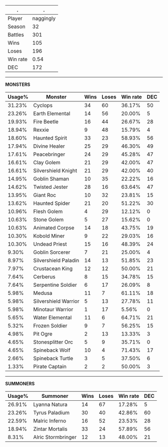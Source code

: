 .|.
|-|-
Player|naggingly
Season|32
Battles|301
Wins|105
Loses|196
Win rate|0.54
DEC|172

---
**MONSTERS**

Usage%|Monster|Wins|Loses|Win rate|DEC|
-|-|-|-|-|-|
31.23%|Cyclops|34|60|36.17%|50|
23.26%|Earth Elemental|14|56|20.00%|5|
19.93%|Fire Beetle|16|44|26.67%|28|
18.94%|Rexxie|9|48|15.79%|4|
18.60%|Haunted Spirit|33|23|58.93%|56|
17.94%|Divine Healer|25|29|46.30%|49|
17.61%|Peacebringer|24|29|45.28%|47|
16.61%|Clay Golem|21|29|42.00%|47|
16.61%|Silvershield Knight|21|29|42.00%|40|
14.95%|Goblin Shaman|10|35|22.22%|16|
14.62%|Twisted Jester|28|16|63.64%|47|
13.95%|Giant Roc|10|32|23.81%|15|
13.62%|Haunted Spider|21|20|51.22%|30|
10.96%|Flesh Golem|4|29|12.12%|0|
10.63%|Stone Golem|5|27|15.62%|0|
10.63%|Animated Corpse|14|18|43.75%|19|
10.30%|Kobold Miner|9|22|29.03%|16|
10.30%|Undead Priest|15|16|48.39%|24|
9.30%|Goblin Sorcerer|7|21|25.00%|4|
8.97%|Silvershield Paladin|14|13|51.85%|23|
7.97%|Crustacean King|12|12|50.00%|21|
7.64%|Cerberus|8|15|34.78%|15|
7.64%|Serpentine Soldier|6|17|26.09%|8|
5.98%|Medusa|11|7|61.11%|18|
5.98%|Silvershield Warrior|5|13|27.78%|11|
5.98%|Minotaur Warrior|1|17|5.56%|0|
5.65%|Water Elemental|11|6|64.71%|21|
5.32%|Frozen Soldier|9|7|56.25%|15|
4.98%|Pit Ogre|2|13|13.33%|3|
4.65%|Stonesplitter Orc|5|9|35.71%|0|
4.65%|Spineback Wolf|10|4|71.43%|17|
2.66%|Spineback Turtle|3|5|37.50%|6|
1.33%|Pirate Captain|2|2|50.00%|3|

---
**SUMMONERS**

Usage%|Summoner|Wins|Loses|Win rate|DEC|
-|-|-|-|-|-|
26.91%|Lyanna Natura|14|67|17.28%|5|
23.26%|Tyrus Paladium|30|40|42.86%|60|
22.59%|Malric Inferno|16|52|23.53%|28|
18.94%|Zintar Mortalis|33|24|57.89%|56|
8.31%|Alric Stormbringer|12|13|48.00%|21|
